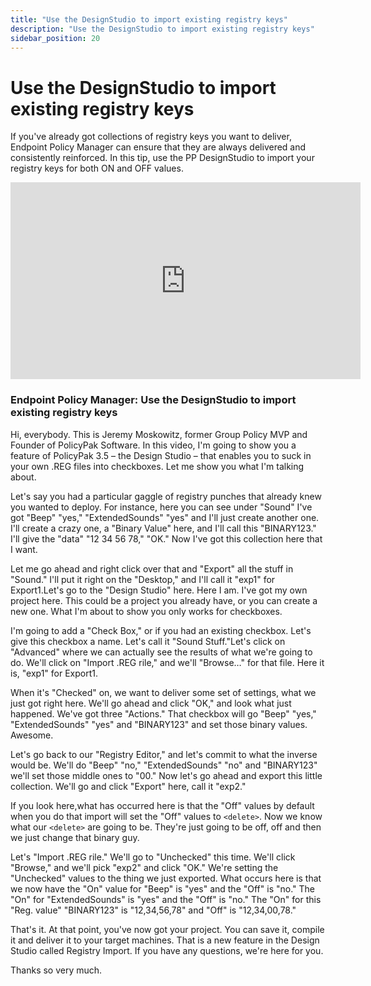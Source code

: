 ```yaml
---
title: "Use the DesignStudio to import existing registry keys"
description: "Use the DesignStudio to import existing registry keys"
sidebar_position: 20
---
```

# Use the DesignStudio to import existing registry keys

If you've already got collections of registry keys you want to deliver, Endpoint Policy Manager can
ensure that they are always delivered and consistently reinforced. In this tip, use the PP
DesignStudio to import your registry keys for both ON and OFF values.

<iframe width="560" height="315" src="https://www.youtube.com/embed/x36X-KR8vlw?si=ab8hoTKDNEOFlwsd" title="YouTube video player" frameborder="0" allow="accelerometer; autoplay; clipboard-write; encrypted-media; gyroscope; picture-in-picture; web-share" referrerpolicy="strict-origin-when-cross-origin" allowfullscreen></iframe>

### Endpoint Policy Manager: Use the DesignStudio to import existing registry keys

Hi, everybody. This is Jeremy Moskowitz, former Group Policy MVP and Founder of PolicyPak Software.
In this video, I'm going to show you a feature of PolicyPak 3.5 – the Design Studio – that enables
you to suck in your own .REG files into checkboxes. Let me show you what I'm talking about.

Let's say you had a particular gaggle of registry punches that already knew you wanted to deploy.
For instance, here you can see under "Sound" I've got "Beep" "yes," "ExtendedSounds" "yes" and I'll
just create another one. I'll create a crazy one, a "Binary Value" here, and I'll call this
"BINARY123." I'll give the "data" "12 34 56 78," "OK." Now I've got this collection here that I
want.

Let me go ahead and right click over that and "Export" all the stuff in "Sound." I'll put it right
on the "Desktop," and I'll call it "exp1" for Export1.Let's go to the "Design Studio" here. Here I
am. I've got my own project here. This could be a project you already have, or you can create a new
one. What I'm about to show you only works for checkboxes.

I'm going to add a "Check Box," or if you had an existing checkbox. Let's give this checkbox a name.
Let's call it "Sound Stuff."Let's click on "Advanced" where we can actually see the results of what
we're going to do. We'll click on "Import .REG rile," and we'll "Browse…" for that file. Here it is,
"exp1" for Export1.

When it's "Checked" on, we want to deliver some set of settings, what we just got right here. We'll
go ahead and click "OK," and look what just happened. We've got three "Actions." That checkbox will
go "Beep" "yes," "ExtendedSounds" "yes" and "BINARY123" and set those binary values. Awesome.

Let's go back to our "Registry Editor," and let's commit to what the inverse would be. We'll do
"Beep" "no," "ExtendedSounds" "no" and "BINARY123" we'll set those middle ones to "00." Now let's go
ahead and export this little collection. We'll go and click "Export" here, call it "exp2."

If you look here,what has occurred here is that the "Off" values by default when you do that import
will set the "Off" values to `<delete>`. Now we know what our `<delete>` are going to be. They're
just going to be off, off and then we just change that binary guy.

Let's "Import .REG rile." We'll go to "Unchecked" this time. We'll click "Browse," and we'll pick
"exp2" and click "OK." We're setting the "Unchecked" values to the thing we just exported. What
occurs here is that we now have the "On" value for "Beep" is "yes" and the "Off" is "no." The "On"
for "ExtendedSounds" is "yes" and the "Off" is "no." The "On" for this "Reg. value" "BINARY123" is
"12,34,56,78" and "Off" is "12,34,00,78."

That's it. At that point, you've now got your project. You can save it, compile it and deliver it to
your target machines. That is a new feature in the Design Studio called Registry Import. If you have
any questions, we're here for you.

Thanks so very much.
